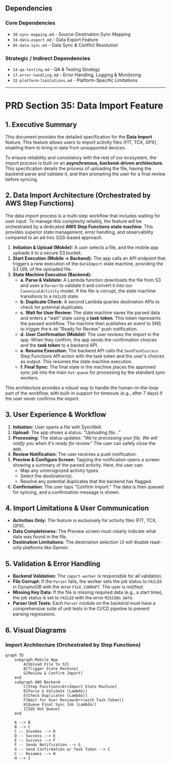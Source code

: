 ## Dependencies

### Core Dependencies
- `30-sync-mapping.md` - Source-Destination Sync Mapping
- `34-data-export.md` - Data Export Feature
- `05-data-sync.md` - Data Sync & Conflict Resolution

### Strategic / Indirect Dependencies
- `14-qa-testing.md` - QA & Testing Strategy
- `17-error-handling.md` - Error Handling, Logging & Monitoring
- `32-platform-limitations.md` - Platform-Specific Limitations

---

# PRD Section 35: Data Import Feature

## 1. Executive Summary

This document provides the detailed specification for the **Data Import** feature. This feature allows users to import activity files (FIT, TCX, GPX), enabling them to bring in data from unsupported devices.

To ensure reliability and consistency with the rest of our ecosystem, the import process is built on an **asynchronous, backend-driven architecture**. This specification details the process of uploading the file, having the backend parse and validate it, and then prompting the user for a final review before syncing.

## 2. Data Import Architecture (Orchestrated by AWS Step Functions)

The data import process is a multi-step workflow that includes waiting for user input. To manage this complexity reliably, the feature will be orchestrated by a dedicated **AWS Step Functions state machine**. This provides superior state management, error handling, and observability compared to an ad-hoc SQS-based approach.

1.  **Initiation & Upload (Mobile):** A user selects a file, and the mobile app uploads it to a secure S3 bucket.
2.  **Start Execution (Mobile -> Backend):** The app calls an API endpoint that triggers a new execution of the `DataImport` state machine, providing the S3 URL of the uploaded file.
3.  **State Machine Execution (Backend):**
    *   **a. Parse & Validate:** A Lambda function downloads the file from S3 and uses a `Parser` to validate it and convert it into our `CanonicalActivity` model. If the file is corrupt, the state machine transitions to a `FAILED` state.
    *   **b. Duplicate Check:** A second Lambda queries destination APIs to check for potential duplicates.
    *   **c. Wait for User Review:** The state machine saves the parsed data and enters a "wait" state using a **task token**. This token represents the paused workflow. The machine then publishes an event to SNS to trigger the `N-08` "Ready for Review" push notification.
    *   **d. User Confirmation (Mobile):** The user reviews the import in the app. When they confirm, the app sends the confirmation choices and the **task token** to a backend API.
    *   **e. Resume Execution:** The backend API calls the `SendTaskSuccess` Step Functions API action with the task token and the user's choices as output. This resumes the state machine execution.
    *   **f. Final Sync:** The final state in the machine places the approved sync job into the main `hot-queue` for processing by the standard sync workers.

This architecture provides a robust way to handle the human-in-the-loop part of the workflow, with built-in support for timeouts (e.g., after 7 days) if the user never confirms the import.

## 3. User Experience & Workflow

1.  **Initiation:** User opens a file with SyncWell.
2.  **Upload:** The app shows a status: *"Uploading file..."*
3.  **Processing:** The status updates: *"We're processing your file. We will notify you when it's ready for review."* The user can safely close the app.
4.  **Review Notification:** The user receives a push notification.
5.  **Preview & Configure Screen:** Tapping the notification opens a screen showing a summary of the parsed activity. Here, the user can:
    *   Map any unrecognized activity types.
    *   Select the destination(s).
    *   Resolve any potential duplicates that the backend has flagged.
6.  **Confirmation:** The user taps "Confirm Import." The data is then queued for syncing, and a confirmation message is shown.

## 4. Import Limitations & User Communication

*   **Activities Only:** The feature is exclusively for activity files (FIT, TCX, GPX).
*   **Data Completeness:** The Preview screen must clearly indicate what data was found in the file.
*   **Destination Limitations:** The destination selection UI will disable read-only platforms like Garmin.

## 5. Validation & Error Handling

*   **Backend Validation:** The `import-worker` is responsible for all validation.
*   **File Corrupt:** If the `Parser` fails, the worker sets the job status to `FAILED` in DynamoDB with the error `FILE_CORRUPT`. The user is notified.
*   **Missing Key Data:** If the file is missing required data (e.g., a start time), the job status is set to `FAILED` with the error `MISSING_DATA`.
*   **Parser Unit Tests:** Each `Parser` module on the backend must have a comprehensive suite of unit tests in the CI/CD pipeline to prevent parsing regressions.

## 6. Visual Diagrams

### Import Architecture (Orchestrated by Step Functions)
```mermaid
graph TD
    subgraph Mobile App
        A[Upload File to S3]
        B[Trigger State Machine]
        G[Review & Confirm Import]
    end
    subgraph AWS Backend
        C[Step Functions<br>Import State Machine]
        D[Parse & Validate (Lambda)]
        E[Check Duplicates (Lambda)]
        F[Wait for User Review<br>(with Task Token)]
        H[Queue Final Sync Job (Lambda)]
        I[SQS Hot Queue]
    end

    A --> B
    B --> C
    C -- Invokes --> D
    D -- Success --> E
    E -- Success --> F
    F -- Sends Notification --> G
    G -- Send Confirmation w/ Task Token --> C
    C -- Resumes --> H
    H --> I
```
